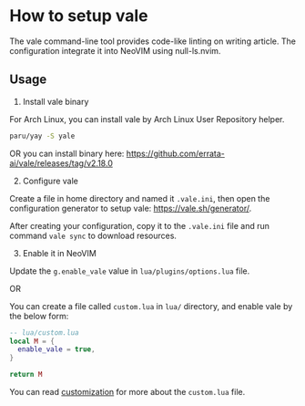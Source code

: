 # How to setup vale

The vale command-line tool provides code-like linting on writing article.
The configuration integrate it into NeoVIM using null-ls.nvim.

## Usage

1. Install vale binary

For Arch Linux, you can install vale by Arch Linux User Repository helper.

```bash
paru/yay -S yale
```

OR you can install binary here: <https://github.com/errata-ai/vale/releases/tag/v2.18.0>

2. Configure vale

Create a file in home directory and named it `.vale.ini`, then open the configuration generator
to setup vale: <https://vale.sh/generator/>.

After creating your configuration, copy it to the `.vale.ini` file and run command `vale sync` to
download resources.

3. Enable it in NeoVIM

Update the `g.enable_vale` value in `lua/plugins/options.lua` file.

OR

You can create a file called `custom.lua` in `lua/` directory, and enable vale by the below form:

```lua
-- lua/custom.lua
local M = {
  enable_vale = true,
}

return M
```

You can read [customization](../customize.md) for more about the `custom.lua` file.
